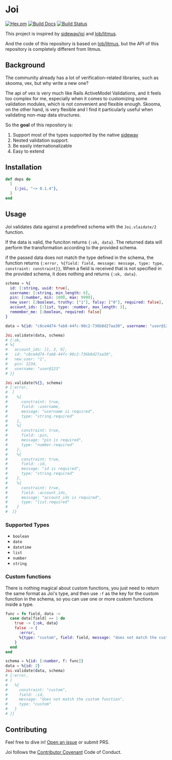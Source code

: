 # Joi

[![Hex.pm](https://img.shields.io/hexpm/v/joi.svg)](https://hex.pm/packages/joi)
[![Build Docs](https://img.shields.io/badge/hexdocs-release-blue.svg)](https://hexdocs.pm/joi/readme.html)
[![Build Status](https://travis-ci.com/scottming/joi.svg?branch=master)](https://travis-ci.com/scottming/joi)


This project is inspired by [sideway/joi](https://github.com/sideway/joi) and [lob/litmus](https://github.com/lob/litmus).

And the code of this repository is based on [lob/litmus](https://github.com/lob/litmus), but the API of this repository is completely different from litmus.

## Background

The community already has a lot of verification-related libraries, such as skooma, vex, but why write a new one?

The api of vex is very much like Rails ActiveModel Validations, and it feels too complex for me, especially when it comes to customizing some validation modules, which is not convenient and flexible enough. Skooma, on the other hand, is very flexible and I find it particularly useful when validating non-map data structures.

So the **goal** of this repository is:

1. Support most of the types supported by the native [sideway](joi)
2. Nested validation support.
3. Be easily internationalizable
4. Easy to extend

## Installation

```elixir
def deps do
  [
    {:joi, "~> 0.1.4"},
  ]
end
```

## Usage

Joi validates data against a predefined schema with the `Joi.vlaidate/2` function.

If the data is valid, the funciton returns `{:ok, data}`. The returned data will perform the transformation according to the provided schema.

if the passed data does not match the type defined in the schema, the function returns `{:error, %{field: field, message: message, type: type, constraint: constraint}}`, When a field is received that is not specified in the provided schema, it does nothing and returns `{:ok, data}`.

```elixir
schema = %{
  id: [:string, uuid: true],
  username: [:string, min_length: 6],
  pin: [:number, min: 1000, max: 9999],
  new_user: [:boolean, truthy: ["1"], falsy: ["0"], required: false],
  account_ids: [:list, type: :number, max_length: 3],
  remember_me: [:boolean, required: false]
}

data = %{id: "c8ce4d74-fab8-44fc-90c2-736b8d27aa30", username: "user@123", pin: 1234, new_user: "1", account_ids: [1, 3, 9]}

Joi.validate(data, schema)
# {:ok,
# %{
#   account_ids: [1, 3, 9],
#   id: "c8ce4d74-fab8-44fc-90c2-736b8d27aa30",
#   new_user: "1",
#   pin: 1234,
#   username: "user@123"
# }}

Joi.validate(%{}, schema)
# {:error,
#  [
#    %{
#      constraint: true,
#      field: :username,
#      message: "username is required",
#      type: "string.required"
#    },
#    %{
#      constraint: true,
#      field: :pin,
#      message: "pin is required",
#      type: "number.required"
#    },
#    %{
#      constraint: true,
#      field: :id,
#      message: "id is required",
#      type: "string.required"
#    },
#    %{
#      constraint: true,
#      field: :account_ids,
#      message: "account_ids is required",
#      type: "list.required"
#    }
#  ]}
```

### Supported Types

* `boolean`
* `date`  
* `datetime`
* `list`
* `number`
* `string`

### Custom functions

There is nothing magical about custom functions, you just need to return the same format as Joi's type, and then use `:f` as the key for the custom function in the schema, so you can use one or more custom functions inside a type.

```elixir
func = fn field, data -> 
  case data[field] == 1 do
    true -> {:ok, data}
    false -> {
      :error, 
      %{type: "custom", field: field, message: "does not match the custom function", constraint: "custom"}
    }
  end
end

schema = %{id: [:number, f: func]}
data = %{id: 2}
Joi.validate(data, schema)
# {:error,
# [
#   %{
#     constraint: "custom",
#     field: :id,
#     message: "does not match the custom function",
#     type: "custom"
#   }
# ]}
```


## Contributing

Feel free to dive in! [Open an issue](https://github.com/scottming/joi/issues/new) or submit PRS.

Joi follows the [Contributor Covenant](https://www.contributor-covenant.org/version/1/3/0/code-of-conduct/) Code of Conduct.
